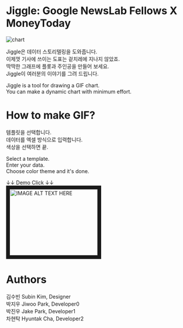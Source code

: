 # Jiggle: Google NewsLab Fellows X MoneyToday
![chart](https://i.imgur.com/omdegPu.gif)  

Jiggle은 데이터 스토리텔링을 도와줍니다.  
이제껏 기사에 쓰이는 도표는 겉치레에 지나지 않았죠.  
딱딱한 그래프에 플롯과 주인공을 만들어 보세요.  
Jiggle이 여러분의 이야기를 그려 드립니다.  
  
Jiggle is a tool for drawing a GIF chart.  
You can make a dynamic chart with minimum effort.  
  
# How to make GIF?
템플릿을 선택합니다.  
데이터를 엑셀 방식으로 입력합니다.  
색상을 선택하면 끝.  
  
Select a template.  
Enter your data.  
Choose color theme and it's done.  
  
↓↓ Demo Click ↓↓  
<a href="http://www.youtube.com/watch?feature=player_embedded&v=Pc06_NhQT14
" target="_blank"><img src="http://img.youtube.com/vi/Pc06_NhQT14/0.jpg" 
alt="IMAGE ALT TEXT HERE" width="240" height="180" border="10" /></a>

# Authors
김수빈 Subin Kim, Designer  
박지우 Jiwoo Park, Developer0  
박진우 Jake Park, Developer1  
차현탁 Hyuntak Cha, Developer2  
